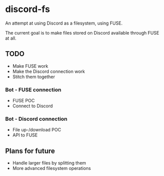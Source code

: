 # discord-fs
An attempt at using Discord as a filesystem, using FUSE.

The current goal is to make files stored on Discord available through FUSE at all.

## TODO
- Make FUSE work
- Make the Discord connection work
- Stitch them together

### Bot - FUSE connection
- FUSE POC
- Connect to Discord

### Bot - Discord connection
- File up-/download POC
- API to FUSE

## Plans for future
- Handle larger files by splitting them
- More advanced filesystem operations
